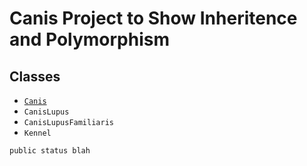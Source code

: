 # Canis Project to Show Inheritence and Polymorphism

## Classes

* [`Canis`](src/edu/cnm/deepdive/taxonomy/Canis.java)
* `CanisLupus`
* `CanisLupusFamiliaris`
* `Kennel`



```
public status blah
```